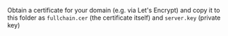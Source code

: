 Obtain a certificate for your domain (e.g. via Let's Encrypt) and copy it to this folder as `fullchain.cer` (the certificate itself) and `server.key` (private key)
